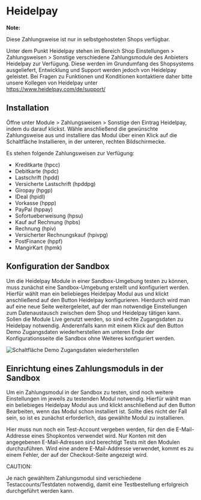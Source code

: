 # Heidelpay 

**Note:**

Diese Zahlungsweise ist nur in selbstgehosteten Shops verfügbar.

Unter dem Punkt Heidelpay stehen im Bereich Shop Einstellungen \> Zahlungsweisen \> Sonstige verschiedene Zahlungsmodule des Anbieters Heidelpay zur Verfügung. Diese werden im Grundumfang des Shopsystems ausgeliefert, Entwicklung und Support werden jedoch von Heidelpay geleistet. Bei Fragen zu Funktionen und Konditionen kontaktiere daher bitte unsere Kollegen von Heidelpay unter https://www.heidelpay.com/de/support/

## Installation 

Öffne unter Module \> Zahlungsweisen \> Sonstige den Eintrag Heidelpay, indem du darauf klickst. Wähle anschließend die gewünschte Zahlungsweise aus und installiere das Modul über einen Klick auf die Schaltfläche Installieren, in der unteren, rechten Bildschirmecke.

Es stehen folgende Zahlungsweisen zur Verfügung:

-   Kreditkarte \(hpcc\)
-   Debitkarte \(hpdc\)
-   Lastschrift \(hpdd\)
-   Versicherte Lastschrift \(hpddpg\)
-   Giropay \(hpgp\)
-   IDeal \(hpidl\)
-   Vorkasse \(hppp\)
-   PayPal \(hppay\)
-   Sofortueberweisung \(hpsu\)
-   Kauf auf Rechnung \(hpbs\)
-   Rechnung \(hpiv\)
-   Versicherter Rechnungskauf \(hpivpg\)
-   PostFinance \(hppf\)
-   MangirKart \(hpmk\)

## Konfiguration der Sandbox 

Um die Heidelpay Module in einer Sandbox-Umgebung testen zu können, muss zunächst eine Sandbox-Umgebung erstellt und konfiguriert werden. Hierfür wählt man ein beliebieges Heidelpay Modul aus und klickt anschließend auf den Button Heidelpay konfigurieren. Hierdurch wird man auf eine neue Seite weitergeleitet, auf der man notwendige Einstellungen zum Datenaustausch zwischen dem Shop und Heidelpay tätigen kann. Sollen die Module Live genutzt werden, so sind echte Zugangsdaten zu Heidelpay notwendig. Anderenfalls kann mit einem Klick auf den Button Demo Zugangsdaten wiederherstellen am unteren Ende der Konfigurationsseite die Sandbox ohne Weiteres konfiguriert werden.

![](Bilder/heidelpay/heidelpay_Konfiguration0001_.png "Schaltfläche Demo Zugangsdaten
        wiederherstellen")

## Einrichtung eines Zahlungsmoduls in der Sandbox 

Um ein Zahlungsmodul in der Sandbox zu testen, sind noch weitere Einstellungen im jeweils zu testenden Modul notwendig. Hierfür wählt man ein beliebieges Heidelpay Modul aus und klickt anschließend auf den Button Bearbeiten, wenn das Modul schon installiert ist. Sollte dies nicht der Fall sein, so ist es zunächst erforderlich, das gewählte Modul zu installieren.

Hier muss nun noch ein Test-Account vergeben werden, für den die E-Mail-Addresse eines Shopkontos verwendet wird. Nur Konten mit den angegebenen E-Mail-Adressen sind berechtigt Tests mit den Modulen durchzuführen. Wird eine andere E-Mail-Addresse verwendet, kommt es zu einem Fehler, der auf der Checkout-Seite angezeigt wird.

CAUTION:

Je nach gewähltem Zahlungsmodul sind verschiedene Testaccounts/Testdaten notwendig, damit eine Testbestellung erfolgreich durchgeführt werden kann.



